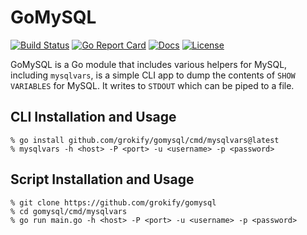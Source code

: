 # GoMySQL

[![Build Status][build-status-svg]][build-status-url]
[![Go Report Card][goreport-svg]][goreport-url]
[![Docs][docs-godoc-svg]][docs-godoc-url]
[![License][license-svg]][license-url]

GoMySQL is a Go module that includes various helpers for MySQL, including `mysqlvars`, is a simple CLI app to dump the contents of `SHOW VARIABLES` for MySQL. It writes to `STDOUT` which can be piped to a file.

## CLI Installation and Usage

```
% go install github.com/grokify/gomysql/cmd/mysqlvars@latest
% mysqlvars -h <host> -P <port> -u <username> -p <password>
```

## Script Installation and Usage

```
% git clone https://github.com/grokify/gomysql
% cd gomysql/cmd/mysqlvars
% go run main.go -h <host> -P <port> -u <username> -p <password>
```

 [build-status-svg]: https://github.com/grokify/gomysql/workflows/test/badge.svg
 [build-status-url]: https://github.com/grokify/gomysql/actions/workflows/test.yaml
 [goreport-svg]: https://goreportcard.com/badge/github.com/grokify/gomysql
 [goreport-url]: https://goreportcard.com/report/github.com/grokify/gomysql
 [docs-godoc-svg]: https://pkg.go.dev/badge/github.com/grokify/gomysql
 [docs-godoc-url]: https://pkg.go.dev/github.com/grokify/gomysql
 [loc-svg]: https://tokei.rs/b1/github/grokify/gomysql
 [repo-url]: https://github.com/grokify/gomysql
 [license-svg]: https://img.shields.io/badge/license-MIT-blue.svg
 [license-url]: https://github.com/grokify/gomysql/blob/master/LICENSE
